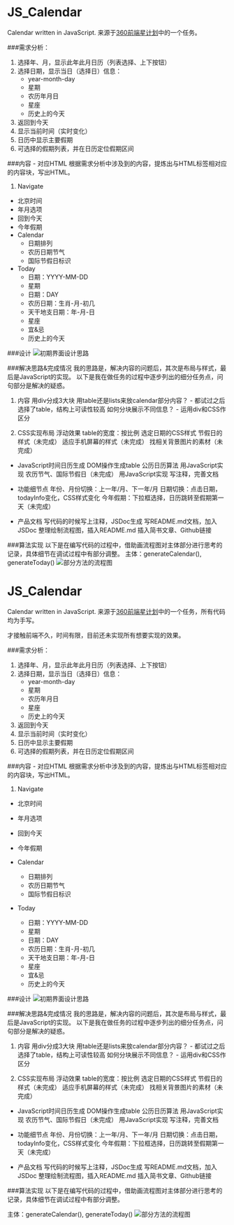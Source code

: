 # JS_CalendarCalendar written in JavaScript.来源于[360前端星计划](http://html5.360.cn/star)中的一个任务。###需求分析：1. 选择年、月，显示此年此月日历（列表选择、上下按钮）2. 选择日期，显示当日（选择日）信息：    - year-month-day	- 星期	- 农历年月日	- 星座  	- 历史上的今天3. 返回到今天4. 显示当前时间（实时变化）5. 日历中显示主要假期6. 可选择的假期列表，并在日历定位假期区间###内容 - 对应HTML根据需求分析中涉及到的内容，提炼出与HTML标签相对应的内容块，写出HTML。1. Navigate  - 北京时间  - 年月选项  - 回到今天  - 今年假期- Calendar  - 日期排列  - 农历日期节气  - 国际节假日标识- Today  - 日期：YYYY-MM-DD  - 星期  - 日期：DAY  - 农历日期：生肖-月-初几  - 天干地支日期：年-月-日  - 星座  - 宜&忌  - 历史上的今天###设计![初期界面设计思路](/img/prototype.png)###解决思路&完成情况我的思路是，解决内容的问题后，其次是布局与样式，最后是JavaScript的实现。以下是我在做任务的过程中逐步列出的细分任务点，问句部分是解决的疑惑。1. 内容用div分成3大块用table还是lists来放calendar部分内容？ - 都试过之后选择了table，结构上可读性较高如何分块展示不同信息？ - 运用div和CSS作区分2. CSS实现布局浮动效果table的宽度：按比例选定日期的CSS样式节假日的样式（未完成）适应手机屏幕的样式（未完成）找相关背景图片的素材（未完成）- JavaScript时间日历生成DOM操作生成table公历日历算法用JavaScript实现农历节气、国际节假日（未完成）用JavaScript实现写注释，完善文档- 功能细节点年份、月份切换：上一年/月、下一年/月日期切换：点击日期，todayInfo变化，CSS样式变化今年假期：下拉框选择，日历跳转至假期第一天（未完成）- 产品文档写代码的时候写上注释，JSDoc生成写README.md文档，加入JSDoc整理绘制流程图，插入README.md插入简书文章、Github链接###算法实现以下是在编写代码的过程中，借助画流程图对主体部分进行思考的记录，具体细节在调试过程中有部分调整。主体：generateCalendar(), generateToday()![部分方法的流程图](/img/flow-diagram)# JS_CalendarCalendar written in JavaScript.来源于[360前端星计划](http://html5.360.cn/star)中的一个任务，所有代码均为手写。才接触前端不久，时间有限，目前还未实现所有想要实现的效果。###需求分析：1. 选择年、月，显示此年此月日历（列表选择、上下按钮）2. 选择日期，显示当日（选择日）信息：    - year-month-day	- 星期	- 农历年月日	- 星座  	- 历史上的今天3. 返回到今天4. 显示当前时间（实时变化）5. 日历中显示主要假期6. 可选择的假期列表，并在日历定位假期区间###内容 - 对应HTML根据需求分析中涉及到的内容，提炼出与HTML标签相对应的内容块，写出HTML。1. Navigate  - 北京时间  - 年月选项  - 回到今天  - 今年假期- Calendar  - 日期排列  - 农历日期节气  - 国际节假日标识- Today  - 日期：YYYY-MM-DD  - 星期  - 日期：DAY  - 农历日期：生肖-月-初几  - 天干地支日期：年-月-日  - 星座  - 宜&忌  - 历史上的今天###设计![初期界面设计思路](/img/prototype.png)###解决思路&完成情况我的思路是，解决内容的问题后，其次是布局与样式，最后是JavaScript的实现。以下是我在做任务的过程中逐步列出的细分任务点，问句部分是解决的疑惑。1. 内容用div分成3大块用table还是lists来放calendar部分内容？ - 都试过之后选择了table，结构上可读性较高如何分块展示不同信息？ - 运用div和CSS作区分2. CSS实现布局浮动效果table的宽度：按比例选定日期的CSS样式节假日的样式（未完成）适应手机屏幕的样式（未完成）找相关背景图片的素材（未完成）- JavaScript时间日历生成DOM操作生成table公历日历算法用JavaScript实现农历节气、国际节假日（未完成）用JavaScript实现写注释，完善文档- 功能细节点年份、月份切换：上一年/月、下一年/月日期切换：点击日期，todayInfo变化，CSS样式变化今年假期：下拉框选择，日历跳转至假期第一天（未完成）- 产品文档写代码的时候写上注释，JSDoc生成写README.md文档，加入JSDoc整理绘制流程图，插入README.md插入简书文章、Github链接###算法实现以下是在编写代码的过程中，借助画流程图对主体部分进行思考的记录，具体细节在调试过程中有部分调整。主体：generateCalendar(), generateToday()![部分方法的流程图](/img/flow-diagram)